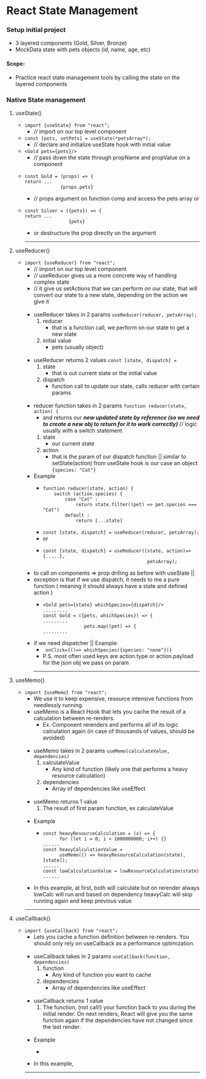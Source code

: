 # React State Management 

### Setup initial project 
- 3 layered components (Gold, Silver, Bronze)
- MockData state with pets objects (id, name, age, etc)
####  Scope: 
- Practice react state management tools by calling the state on the layered components



### Native State management  

1. useState()

   - `import {useState} from "react"; `
     - // import on our top level component 
   - `const [pets, setPets] = useState(*petsArray*);` 
     - // declare and initialize useState hook with initial value
   - `<Gold pets={pets}/>`
     - // pass down the state through propName and propValue on a component
   - ```
     const Gold = (props) => {
     return ...
                  {props.pets}
     ```
     - // props argument on function comp and access the pets array or
   - ```
     const Silver = ({pets}) => {
     return ...
                     {pets}
     ```
     - or destructure the prop directly on the argument
     <hr />

2. useReducer()
   - `import {useReducer} from "react";`
     - // import on our top level component  
     - // useReducer gives us a more concrete way of handling complex state
     - // it give us setActions that we can perform on our state, 
     that will convert our state to a new state, depending on the action we give it
       <br/><br/>
     - useReducer takes in 2 params  `useReducer(reducer, petsArray);`
       1. reducer
          - that is a function call, we perform on our state to get a new state
       2. initial value 
          - pets (usually object)
            <br/><br/>
     - useReducer returns 2 values `const [state, dispatch] =`
       1. state
          - that is out current state or the initial value
       2. dispatch
          - function call to update our state, calls reducer with certain params
         <br/><br/>
     - reducer function takes in 2 params `function reducer(state, action) {` 
        - and returns our ***new updated state by reference (so we need to create a new obj to return for it to work correctly)*** // logic usually with a switch statement
         1. state
            - our current state
         2. action
            - that is the param of our dispatch function || similar to setState(action) from useState hook is our case an object `{species: "Cat"}`
     - Example 
       - ```
         function reducer(state, action) {
             switch (action.species) {
                 case "Cat" :
                     return state.filter((pet) => pet.species === "Cat")
                 default :
                     return [...state]
         ```
       - `const [state, dispatch] = useReducer(reducer, petsArray);`
       - or
       - ```
         const [state, dispatch] = useReducer((state, action)=>{.....},
                                               petsArray);
         ```
     - to call on components => prop drilling as before with useState || 
     - exception is that if we use dispatch, it needs to me a pure function ( meaning it should always have a state and defined action )
       - ```
         <Gold pets={state} whichSpecies={dispatch}/>
         .........
         const Gold = ({pets, whichSpecies}) => {
         .........
                        pets.map((pet) => {
         .........
         ```
     - if we need dispatcher || Example
       - ` onClick={()=> whichSpecies({species: "none"})}`
       - P.S. most often used keys are action.type or action.payload for the json obj we pass on param
       <hr/>
    
3. useMemo()
    - `import {useMemo} from "react";`
      - We use it to keep expensive, resource intensive functions from needlessly running. 
      - useMemo is a React Hook that lets you cache the result of a calculation between re-renders.
          - Ex. Component rerenders and performs all of its logic calculation again (in case of thousands of values, should be avoided)
          <br/><br/>
      - useMemo takes in 2 params `useMemo(calculateValue, dependencies)`
        1. calculateValue
           - Any kind of function (likely one that performs a heavy resource calculation)
        2. dependencies
           - Array of dependencies like useEffect 
           <br/><br/>
      - useMemo returns 1 value 
        1. The result of first param function, ex calculateValue
           <br/><br/>
      - Example
        - ``` 
          const heavyResourceCalculation = (x) => {
                for (let i = 0; i < 1000000000; i++) {}
          ......
          const heavyCalculationValue = 
                useMemo(() => heavyResourceCalculation(state), [state]);
          ......
          const lowCalculationValue = lowResourceCalculation(state)
          ......
          ```
      - In this example, at first, both will calculate but on rerender always lowCalc will run and based on dependency heavyCalc will skip running again and keep previous value
      <hr/>

4. useCallback()
    - `import {useCallback} from "react";`
        - Lets you cache a function definition between re-renders. You should only rely on useCallback as a performance optimization.
              <br/><br/>
        - useCallback takes in 2 params `useCallback(function, dependencies)`
            1. function
                - Any kind of function you want to cache
            2. dependencies
                - Array of dependencies like useEffect
                  <br/><br/>
        - useCallback returns 1 value
            1. The function, (not call!) your function back to you during the initial render. On next renders, React will give you the same function again if the dependencies have not changed since the last render. 
               <br/><br/>
        - Example
            - ``` 
          
              ```
        - In this example, 
      <hr/>